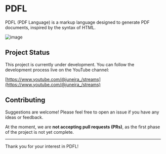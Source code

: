 # PDFL

PDFL (PDF Language) is a markup language designed to generate PDF documents, inspired by the syntax of HTML.

![image](https://github.com/user-attachments/assets/31553f2f-b10b-417a-b991-fed53f1f4bfe)

## Project Status
This project is currently under development. You can follow the development process live on the YouTube channel:

[https://www.youtube.com/@juneira_/streams](https://www.youtube.com/@juneira_/streams)

## Contributing
Suggestions are welcome! Please feel free to open an issue if you have any ideas or feedback.

At the moment, we are **not accepting pull requests (PRs)**, as the first phase of the project is not yet complete.

---

Thank you for your interest in PDFL!
